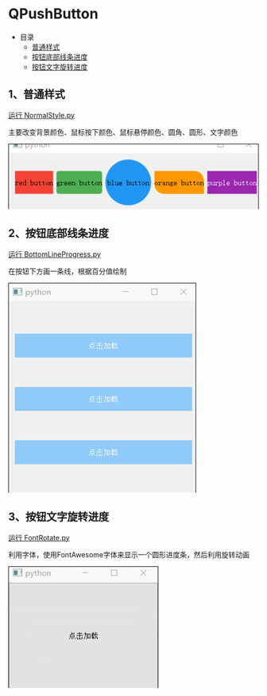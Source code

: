 # QPushButton

- 目录
  - [普通样式](#1、普通样式)
  - [按钮底部线条进度](#2、按钮底部线条进度)
  - [按钮文字旋转进度](#3、按钮文字旋转进度)

## 1、普通样式
[运行 NormalStyle.py](NormalStyle.py)

主要改变背景颜色、鼠标按下颜色、鼠标悬停颜色、圆角、圆形、文字颜色

![NormalStyle](ScreenShot/NormalStyle.gif)

## 2、按钮底部线条进度
[运行 BottomLineProgress.py](BottomLineProgress.py)

在按钮下方画一条线，根据百分值绘制

![BottomLineProgress](ScreenShot/BottomLineProgress.gif)

## 3、按钮文字旋转进度
[运行 FontRotate.py](FontRotate.py)

利用字体，使用FontAwesome字体来显示一个圆形进度条，然后利用旋转动画

![FontRotate](ScreenShot/FontRotate.gif)